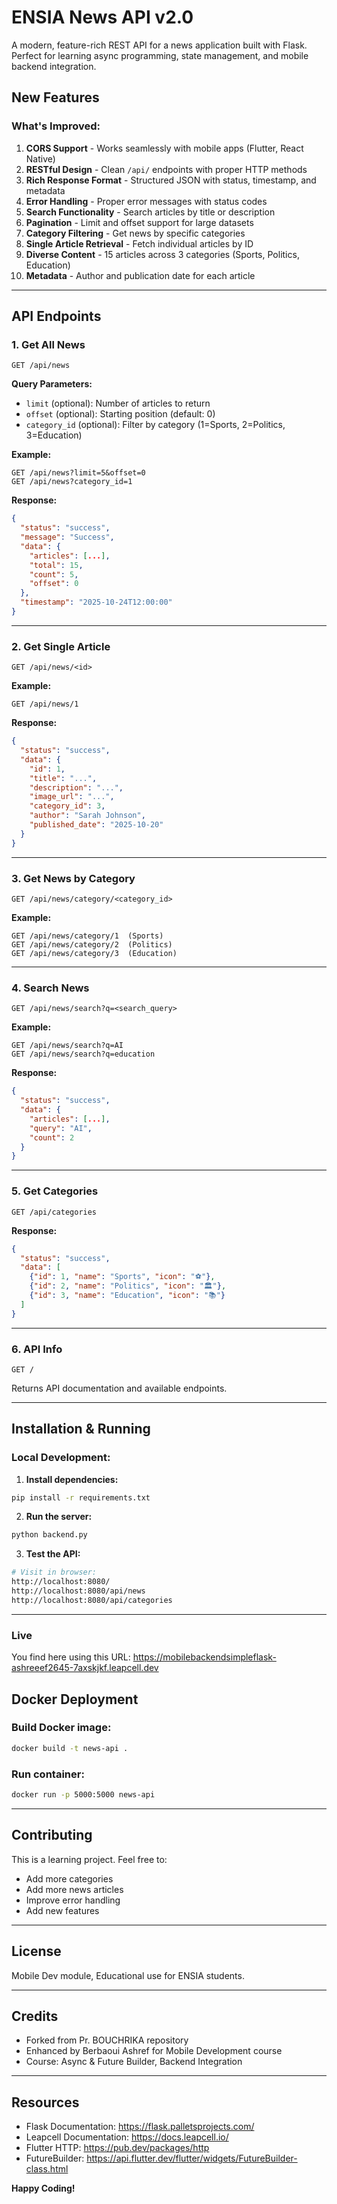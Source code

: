 # ENSIA News API v2.0

A modern, feature-rich REST API for a news application built with Flask. Perfect for learning async programming, state management, and mobile backend integration.

## New Features

### What's Improved:
1. **CORS Support** - Works seamlessly with mobile apps (Flutter, React Native)
2. **RESTful Design** - Clean `/api/` endpoints with proper HTTP methods
3. **Rich Response Format** - Structured JSON with status, timestamp, and metadata
4. **Error Handling** - Proper error messages with status codes
5. **Search Functionality** - Search articles by title or description
6. **Pagination** - Limit and offset support for large datasets
7. **Category Filtering** - Get news by specific categories
8. **Single Article Retrieval** - Fetch individual articles by ID
9. **Diverse Content** - 15 articles across 3 categories (Sports, Politics, Education)
10. **Metadata** - Author and publication date for each article

---

## API Endpoints

### **1. Get All News**
```
GET /api/news
```
**Query Parameters:**
- `limit` (optional): Number of articles to return
- `offset` (optional): Starting position (default: 0)
- `category_id` (optional): Filter by category (1=Sports, 2=Politics, 3=Education)

**Example:**
```
GET /api/news?limit=5&offset=0
GET /api/news?category_id=1
```

**Response:**
```json
{
  "status": "success",
  "message": "Success",
  "data": {
    "articles": [...],
    "total": 15,
    "count": 5,
    "offset": 0
  },
  "timestamp": "2025-10-24T12:00:00"
}
```

---

### **2. Get Single Article**
```
GET /api/news/<id>
```

**Example:**
```
GET /api/news/1
```

**Response:**
```json
{
  "status": "success",
  "data": {
    "id": 1,
    "title": "...",
    "description": "...",
    "image_url": "...",
    "category_id": 3,
    "author": "Sarah Johnson",
    "published_date": "2025-10-20"
  }
}
```

---

### **3. Get News by Category**
```
GET /api/news/category/<category_id>
```

**Example:**
```
GET /api/news/category/1  (Sports)
GET /api/news/category/2  (Politics)
GET /api/news/category/3  (Education)
```

---

### **4. Search News**
```
GET /api/news/search?q=<search_query>
```

**Example:**
```
GET /api/news/search?q=AI
GET /api/news/search?q=education
```

**Response:**
```json
{
  "status": "success",
  "data": {
    "articles": [...],
    "query": "AI",
    "count": 2
  }
}
```

---

### **5. Get Categories**
```
GET /api/categories
```

**Response:**
```json
{
  "status": "success",
  "data": [
    {"id": 1, "name": "Sports", "icon": "⚽"},
    {"id": 2, "name": "Politics", "icon": "🏛️"},
    {"id": 3, "name": "Education", "icon": "📚"}
  ]
}
```

---

### **6. API Info**
```
GET /
```
Returns API documentation and available endpoints.

---

## Installation & Running

### **Local Development:**

1. **Install dependencies:**
```bash
pip install -r requirements.txt
```

2. **Run the server:**
```bash
python backend.py
```

3. **Test the API:**
```bash
# Visit in browser:
http://localhost:8080/
http://localhost:8080/api/news
http://localhost:8080/api/categories
```

---

### Live 
You find here using this URL: https://mobilebackendsimpleflask-ashreeef2645-7axskjkf.leapcell.dev

## Docker Deployment

### **Build Docker image:**
```bash
docker build -t news-api .
```

### **Run container:**
```bash
docker run -p 5000:5000 news-api
```
---

## Contributing

This is a learning project. Feel free to:
- Add more categories
- Add more news articles
- Improve error handling
- Add new features

---

## License

Mobile Dev module, Educational use for ENSIA students.

---

## Credits

- Forked from Pr. BOUCHRIKA repository
- Enhanced by Berbaoui Ashref for Mobile Development course
- Course: Async & Future Builder, Backend Integration

---

## Resources

- Flask Documentation: https://flask.palletsprojects.com/
- Leapcell Documentation: https://docs.leapcell.io/
- Flutter HTTP: https://pub.dev/packages/http
- FutureBuilder: https://api.flutter.dev/flutter/widgets/FutureBuilder-class.html

**Happy Coding!**
